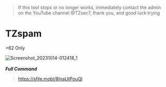 >If this tool stops or no longer works, immediately contact the admin on the YouTube channel @TZsec7, thank you, and good luck trying 

# TZspam
+62 Only

![Screenshot_20231014-012418_1](https://github.com/TZSEC7/TZspam/assets/142743672/816a2d17-153e-4aec-a9ea-3ecaea02b272)
<br><br>
***Full Command***
> https://sfile.mobi/8InaUtPouQl
